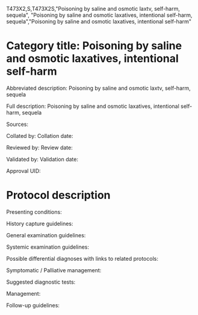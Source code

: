 T473X2,S,T473X2S,"Poisoning by saline and osmotic laxtv, self-harm, sequela", "Poisoning by saline and osmotic laxatives, intentional self-harm, sequela","Poisoning by saline and osmotic laxatives, intentional self-harm"
# Category title: Poisoning by saline and osmotic laxatives, intentional self-harm

Abbreviated description: Poisoning by saline and osmotic laxtv, self-harm, sequela

Full description: Poisoning by saline and osmotic laxatives, intentional self-harm, sequela

Sources:

Collated by:
Collation date:

Reviewed by:
Review date:

Validated by:
Validation date:

Approval UID:

# Protocol description

Presenting conditions:

History capture guidelines:

General examination guidelines:

Systemic examination guidelines:

Possible differential diagnoses with links to related protocols:

Symptomatic / Palliative management:

Suggested diagnostic tests:

Management:

Follow-up guidelines:
